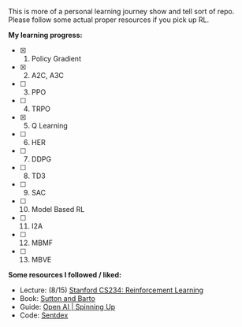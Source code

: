 This is more of a personal learning journey show and tell sort of repo. Please follow some actual proper resources if you pick up RL.

**My learning progress:**

- [x] 1. Policy Gradient
- [x] 2. A2C, A3C
- [ ] 3. PPO
- [ ] 4. TRPO
- [x] 5. Q Learning
- [ ] 6. HER
- [ ] 7. DDPG
- [ ] 8. TD3
- [ ] 9. SAC
- [ ] 10. Model Based RL
- [ ] 11. I2A
- [ ] 12. MBMF
- [ ] 13. MBVE


**Some resources I followed / liked:**

- Lecture: (8/15) [Stanford CS234: Reinforcement Learning](https://www.youtube.com/watch?v=FgzM3zpZ55o&list=PLoROMvodv4rOSOPzutgyCTapiGlY2Nd8u)
- Book: [Sutton and Barto](https://web.stanford.edu/class/psych209/Readings/SuttonBartoIPRLBook2ndEd.pdf)
- Guide: [Open AI | Spinning Up](https://spinningup.openai.com/en/latest/)
- Code: [Sentdex](https://www.youtube.com/watch?v=yMk_XtIEzH8&list=PLQVvvaa0QuDezJFIOU5wDdfy4e9vdnx-7)
